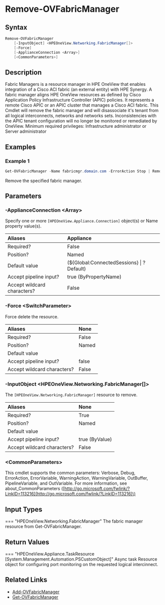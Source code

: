﻿---
description: Remove a configured Fabric Manager and associated tenants.
---

# Remove-OVFabricManager

## Syntax

```powershell
Remove-OVFabricManager
    [-InputObject] <HPEOneView.Networking.FabricManager[]>
    [-Force]
    [-ApplianceConnection <Array>]
    [<CommonParameters>]
```

## Description

Fabric Managers is a resource manager in HPE OneView that enables integration of a Cisco ACI fabric (an external entity) with HPE Synergy. A fabric manager aligns HPE OneView resources as defined by Cisco Application Policy Infrastructure Controller (APIC) policies. It represents a remote Cisco APIC or an APIC cluster that manages a Cisco ACI fabric. This Cmdlet will remove the fabric manager and will disassociate it's tenant from all logical interconnects, networks and networks sets. Inconsistencies with the APIC tenant configuration will no longer be monitored or remediated by OneView. Minimum required privileges: Infrastructure administrator or Server administrator 

## Examples

###  Example 1 

```powershell
Get-OVFabricManager -Name fabricmgr.domain.com -ErrorAction Stop | Remove-OVFabricManager
```

Remove the specified fabric manager.

## Parameters

### -ApplianceConnection &lt;Array&gt;

Specify one or more `[HPEOneView.Appliance.Connection]` object(s) or Name property value(s).

| Aliases | Appliance |
| :--- | :--- |
| Required? | False |
| Position? | Named |
| Default value | (${Global:ConnectedSessions} &vert; ? Default) |
| Accept pipeline input? | true (ByPropertyName) |
| Accept wildcard characters? | False |

### -Force &lt;SwitchParameter&gt;

Force delete the resource.

| Aliases | None |
| :--- | :--- |
| Required? | False |
| Position? | Named |
| Default value |  |
| Accept pipeline input? | false |
| Accept wildcard characters? | False |

### -InputObject &lt;HPEOneView.Networking.FabricManager[]&gt;

The `[HPEOneView.Networking.FabricManager]` resource to remove.

| Aliases | None |
| :--- | :--- |
| Required? | True |
| Position? | Named |
| Default value |  |
| Accept pipeline input? | true (ByValue) |
| Accept wildcard characters? | False |

### &lt;CommonParameters&gt;

This cmdlet supports the common parameters: Verbose, Debug, ErrorAction, ErrorVariable, WarningAction, WarningVariable, OutBuffer, PipelineVariable, and OutVariable. For more information, see about\_CommonParameters \([http://go.microsoft.com/fwlink/?LinkID=113216](http://go.microsoft.com/fwlink/?LinkID=113216)\)

## Input Types

=== "HPEOneView.Networking.FabricManager"
    The fabric manager resource from Get-OVFabricManager.
    

## Return Values

=== "HPEOneView.Appliance.TaskResource [System.Management.Automation.PSCustomObject]"
    Async task Resource object for configuring port monitoring on the requested logical intercinnect.
    

## Related Links

* [Add-OVFabricManager](add-ovfabricmanager.md)
* [Get-OVFabricManager](get-ovfabricmanager.md)
